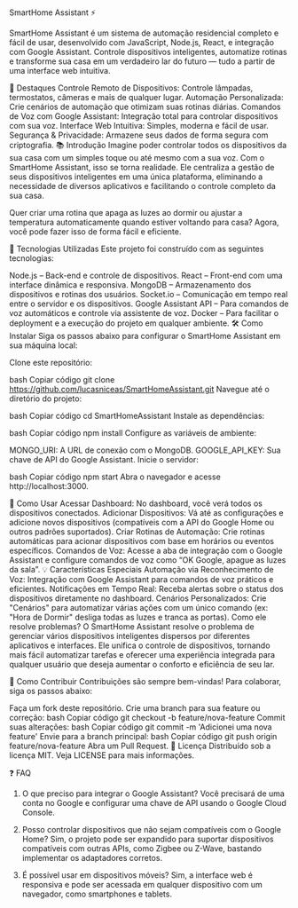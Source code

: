 SmartHome Assistant ⚡

SmartHome Assistant é um sistema de automação residencial completo e fácil de usar, desenvolvido com JavaScript, Node.js, React, e integração com Google Assistant. Controle dispositivos inteligentes, automatize rotinas e transforme sua casa em um verdadeiro lar do futuro — tudo a partir de uma interface web intuitiva.

🌟 Destaques
Controle Remoto de Dispositivos: Controle lâmpadas, termostatos, câmeras e mais de qualquer lugar.
Automação Personalizada: Crie cenários de automação que otimizam suas rotinas diárias.
Comandos de Voz com Google Assistant: Integração total para controlar dispositivos com sua voz.
Interface Web Intuitiva: Simples, moderna e fácil de usar.
Segurança & Privacidade: Armazene seus dados de forma segura com criptografia.
📚 Introdução
Imagine poder controlar todos os dispositivos da sua casa com um simples toque ou até mesmo com a sua voz. Com o SmartHome Assistant, isso se torna realidade. Ele centraliza a gestão de seus dispositivos inteligentes em uma única plataforma, eliminando a necessidade de diversos aplicativos e facilitando o controle completo da sua casa.

Quer criar uma rotina que apaga as luzes ao dormir ou ajustar a temperatura automaticamente quando estiver voltando para casa? Agora, você pode fazer isso de forma fácil e eficiente.

🚀 Tecnologias Utilizadas
Este projeto foi construído com as seguintes tecnologias:

Node.js – Back-end e controle de dispositivos.
React – Front-end com uma interface dinâmica e responsiva.
MongoDB – Armazenamento dos dispositivos e rotinas dos usuários.
Socket.io – Comunicação em tempo real entre o servidor e os dispositivos.
Google Assistant API – Para comandos de voz automáticos e controle via assistente de voz.
Docker – Para facilitar o deployment e a execução do projeto em qualquer ambiente.
🛠️ Como Instalar
Siga os passos abaixo para configurar o SmartHome Assistant em sua máquina local:

Clone este repositório:

bash
Copiar código
git clone https://github.com/lucasniceas/SmartHomeAssistant.git
Navegue até o diretório do projeto:

bash
Copiar código
cd SmartHomeAssistant
Instale as dependências:

bash
Copiar código
npm install
Configure as variáveis de ambiente:

MONGO_URI: A URL de conexão com o MongoDB.
GOOGLE_API_KEY: Sua chave de API do Google Assistant.
Inicie o servidor:

bash
Copiar código
npm start
Abra o navegador e acesse http://localhost:3000.

📖 Como Usar
Acessar Dashboard: No dashboard, você verá todos os dispositivos conectados.
Adicionar Dispositivos: Vá até as configurações e adicione novos dispositivos (compatíveis com a API do Google Home ou outros padrões suportados).
Criar Rotinas de Automação: Crie rotinas automáticas para acionar dispositivos com base em horários ou eventos específicos.
Comandos de Voz: Acesse a aba de integração com o Google Assistant e configure comandos de voz como “OK Google, apague as luzes da sala”.
💡 Características Especiais
Automação via Reconhecimento de Voz: Integração com Google Assistant para comandos de voz práticos e eficientes.
Notificações em Tempo Real: Receba alertas sobre o status dos dispositivos diretamente no dashboard.
Cenários Personalizados: Crie "Cenários" para automatizar várias ações com um único comando (ex: "Hora de Dormir" desliga todas as luzes e tranca as portas).
Como ele resolve problemas?
O SmartHome Assistant resolve o problema de gerenciar vários dispositivos inteligentes dispersos por diferentes aplicativos e interfaces. Ele unifica o controle de dispositivos, tornando mais fácil automatizar tarefas e oferecer uma experiência integrada para qualquer usuário que deseja aumentar o conforto e eficiência de seu lar.

🤝 Como Contribuir
Contribuições são sempre bem-vindas! Para colaborar, siga os passos abaixo:

Faça um fork deste repositório.
Crie uma branch para sua feature ou correção:
bash
Copiar código
git checkout -b feature/nova-feature
Commit suas alterações:
bash
Copiar código
git commit -m 'Adicionei uma nova feature'
Envie para a branch principal:
bash
Copiar código
git push origin feature/nova-feature
Abra um Pull Request.
📄 Licença
Distribuído sob a licença MIT. Veja LICENSE para mais informações.

❓ FAQ
1. O que preciso para integrar o Google Assistant?
Você precisará de uma conta no Google e configurar uma chave de API usando o Google Cloud Console.

2. Posso controlar dispositivos que não sejam compatíveis com o Google Home?
Sim, o projeto pode ser expandido para suportar dispositivos compatíveis com outras APIs, como Zigbee ou Z-Wave, bastando implementar os adaptadores corretos.

3. É possível usar em dispositivos móveis?
Sim, a interface web é responsiva e pode ser acessada em qualquer dispositivo com um navegador, como smartphones e tablets.

